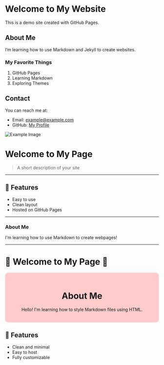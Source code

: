 # Welcome to My Website
This is a demo site created with GitHub Pages.

## About Me
I’m learning how to use Markdown and Jekyll to create websites.

### My Favorite Things
1. GitHub Pages
2. Learning Markdown
3. Exploring Themes

## Contact
You can reach me at:
- Email: example@example.com
- GitHub: [My Profile](https://github.com/yourusername)

![Example Image](https://via.placeholder.com/400) <!-- Replace with your image -->

# **Welcome to My Page**
> A short description of your site

---

## 🚀 Features
- Easy to use
- Clean layout
- Hosted on GitHub Pages

---

### About Me
I'm learning how to use Markdown to create webpages!

---

# 🌟 Welcome to My Page 🌟

<div style="background-color: #ffcccb; padding: 20px; text-align: center; border-radius: 10px;">
  <h1>About Me</h1>
  <p>Hello! I'm learning how to style Markdown files using HTML.</p>
</div>

## 🚀 Features
- Clean and minimal
- Easy to host
- Fully customizable
